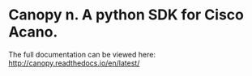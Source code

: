 # Canopy n. A python SDK for Cisco Acano.

The full documentation can be viewed here:
http://canopy.readthedocs.io/en/latest/